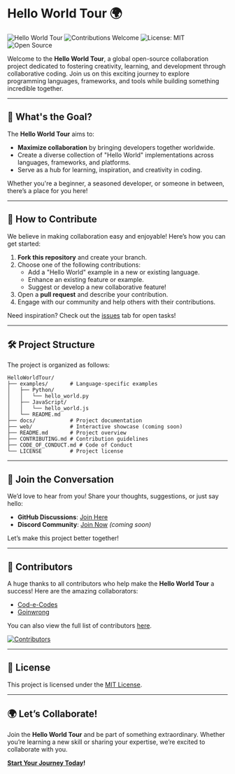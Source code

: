 # Hello World Tour 🌍

![Hello World Tour](https://img.shields.io/badge/Hello%20World-Tour-blueviolet?style=flat-square)
![Contributions Welcome](https://img.shields.io/badge/contributions-welcome-brightgreen?style=flat-square)
![License: MIT](https://img.shields.io/badge/License-MIT-yellow.svg?style=flat-square)
![Open Source](https://img.shields.io/badge/Open%20Source-💖-orange?style=flat-square)

Welcome to the **Hello World Tour**, a global open-source collaboration project dedicated to fostering creativity, learning, and development through collaborative coding. Join us on this exciting journey to explore programming languages, frameworks, and tools while building something incredible together.

---

## 🌟 What's the Goal?

The **Hello World Tour** aims to:
- **Maximize collaboration** by bringing developers together worldwide.
- Create a diverse collection of "Hello World" implementations across languages, frameworks, and platforms.
- Serve as a hub for learning, inspiration, and creativity in coding.

Whether you're a beginner, a seasoned developer, or someone in between, there’s a place for you here!

---

## 🚀 How to Contribute

We believe in making collaboration easy and enjoyable! Here’s how you can get started:

1. **Fork this repository** and create your branch.
2. Choose one of the following contributions:
    - Add a "Hello World" example in a new or existing language.
    - Enhance an existing feature or example.
    - Suggest or develop a new collaborative feature!
3. Open a **pull request** and describe your contribution.
4. Engage with our community and help others with their contributions.

Need inspiration? Check out the [issues](https://github.com/Cod-e-Codes/HelloWorldTour/issues) tab for open tasks!

---

## 🛠 Project Structure

The project is organized as follows:

```
HelloWorldTour/
├── examples/       # Language-specific examples
│   ├── Python/
│   │   └── hello_world.py
│   ├── JavaScript/
│   │   └── hello_world.js
│   └── README.md
├── docs/           # Project documentation
├── web/            # Interactive showcase (coming soon)
├── README.md       # Project overview
├── CONTRIBUTING.md # Contribution guidelines
├── CODE_OF_CONDUCT.md # Code of Conduct
└── LICENSE         # Project license
```

---

## 📢 Join the Conversation

We’d love to hear from you! Share your thoughts, suggestions, or just say hello:
- **GitHub Discussions**: [Join Here](https://github.com/Cod-e-Codes/HelloWorldTour/discussions)
- **Discord Community**: [Join Now](#) *(coming soon)*

Let’s make this project better together!

---

## 🏅 Contributors

A huge thanks to all contributors who help make the **Hello World Tour** a success! Here are the amazing collaborators:

- [Cod-e-Codes](https://github.com/Cod-e-Codes)
- [Goinwrong](https://github.com/Goinwrong)

You can also view the full list of contributors [here](https://github.com/Cod-e-Codes/HelloWorldTour/graphs/contributors).

[![Contributors](https://contrib.rocks/image?repo=Cod-e-Codes/HelloWorldTour)](https://github.com/Cod-e-Codes/HelloWorldTour/graphs/contributors)

---

## 🔖 License

This project is licensed under the [MIT License](LICENSE).

---

## 🌍 Let’s Collaborate!

Join the **Hello World Tour** and be part of something extraordinary. Whether you’re learning a new skill or sharing your expertise, we’re excited to collaborate with you.

**[Start Your Journey Today](https://github.com/Cod-e-Codes/HelloWorldTour)!**
